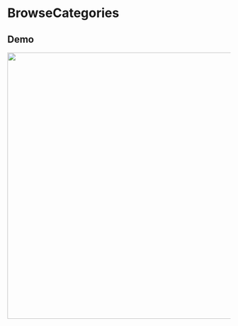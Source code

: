 # BrowseCategories

## Demo

<img src="https://user-images.githubusercontent.com/69635164/128202413-87d98e24-d9ce-4904-8082-fdc6085d4ce2.gif" height="600" />
